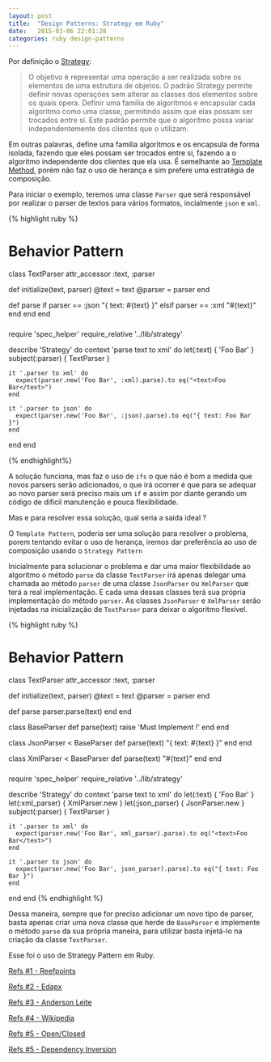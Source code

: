 ```yaml
---
layout: post
title:  "Design Patterns: Strategy em Ruby"
date:   2015-03-06 22:01:28
categories: ruby design-patterns
---
```


Por definição o [Strategy](http://pt.wikipedia.org/wiki/Strategy):

> O objetivo é representar uma operação a ser realizada sobre os elementos de uma estrutura de objetos. O padrão Strategy permite definir novas operações sem alterar as classes dos elementos sobre os quais opera. Definir uma família de algoritmos e encapsular cada algoritmo como uma classe, permitindo assim que elas possam ser trocados entre si. Este padrão permite que o algoritmo possa variar independentemente dos clientes que o utilizam.

Em outras palavras, define uma família algoritmos e os encapsula de forma isolada, fazendo que eles possam ser trocados entre si, fazendo a o algoritmo independente dos clientes que ela usa. É semelhante ao [Template Method](http://lccezinha.github.io/ruby/design-patters/2015/03/03/template-method-em-ruby.html), porém não faz o uso de herança e sim prefere uma estratégia de composição.

Para iniciar o exemplo, teremos uma classe `Parser` que será responsável por realizar o parser de textos para vários formatos, incialmente `json` e `xml`.

{% highlight ruby %}
# Behavior Pattern

class TextParser
  attr_accessor :text, :parser

  def initialize(text, parser)
    @text   = text
    @parser = parser
  end

  def parse
    if parser == :json
      "{ text: #{text} }"
    elsif parser == :xml
      "<text>#{text}</text>"
    end
  end
end

###

require 'spec_helper'
require_relative '../lib/strategy'

describe 'Strategy' do
  context 'parse text to xml' do
    let(:text) { 'Foo Bar' }
    subject(:parser) { TextParser }

    it '.parser to xml' do
      expect(parser.new('Foo Bar', :xml).parse).to eq("<text>Foo Bar</text>")
    end

    it '.parser to json' do
      expect(parser.new('Foo Bar', :json).parse).to eq("{ text: Foo Bar }")
    end
  end
end

{% endhighlight%}

A solução funciona, mas faz o uso de `ifs` o que não é bom a medida que novos parsers serão adicionados, o que irá ocorrer é que para se adequar ao novo parser será preciso mais um `if` e assim por diante gerando um código de difícil manutenção e pouca flexibilidade.

Mas e para resolver essa solução, qual seria a saída ideal ?

O `Template Pattern`, poderia ser uma solução para resolver o problema, porem tentando evitar o uso de herança, iremos dar preferência ao uso de composição usando o `Strategy Pattern`

Inicialmente para solucionar o problema e dar uma maior flexibilidade ao algoritmo o método `parse` da classe `TextParser` irá apenas delegar uma chamada ao método `parser` de uma classe `JsonParser` ou `XmlParser` que terá a real implementação. E cada uma dessas classes terá sua própria implementação do método `parser`. As classes `JsonParser` e `XmlParser` serão injetadas na inicialização de `TextParser` para deixar o algoritmo flexível.

{% highlight ruby %}
# Behavior Pattern

class TextParser
  attr_accessor :text, :parser

  def initialize(text, parser)
    @text   = text
    @parser = parser
  end

  def parse
    parser.parse(text)
  end
end

class BaseParser
  def parse(text)
    raise 'Must Implement !'
  end
end

class JsonParser < BaseParser
  def parse(text)
    "{ text: #{text} }"
  end
end

class XmlParser < BaseParser
  def parse(text)
    "<text>#{text}</text>"
  end
end

###

require 'spec_helper'
require_relative '../lib/strategy'

describe 'Strategy' do
  context 'parse text to xml' do
    let(:text) { 'Foo Bar' }
    let(:xml_parser) { XmlParser.new }
    let(:json_parser) { JsonParser.new }
    subject(:parser) { TextParser }

    it '.parser to xml' do
      expect(parser.new('Foo Bar', xml_parser).parse).to eq("<text>Foo Bar</text>")
    end

    it '.parser to json' do
      expect(parser.new('Foo Bar', json_parser).parse).to eq("{ text: Foo Bar }")
    end
  end
end
{% endhighlight %}

Dessa maneira, sempre que for preciso adicionar um novo tipo de parser, basta apenas criar uma nova classe que herde de `BaseParser` e implemente o método `parse` da sua própria maneira, para utilizar basta injetá-lo na criação da classe `TextParser`.

Esse foi o uso de Strategy Pattern em Ruby.

[Refs #1 - Reefpoints](http://reefpoints.dockyard.com/2013/07/25/design-patterns-strategy-pattern.html)

[Refs #2 - Edapx](http://edapx.com/2013/11/27/strategy-pattern/)

[Refs #3 - Anderson Leite](https://andersonleiteblog.wordpress.com/2009/10/22/design-patterns-template-method-e-strategy-em-ruby/)

[Refs #4 - Wikipedia](http://pt.wikipedia.org/wiki/Strategy)

[Refs #5 - Open/Closed](https://robots.thoughtbot.com/back-to-basics-solid)

[Refs #5 - Dependency Inversion](https://robots.thoughtbot.com/back-to-basics-solid)


